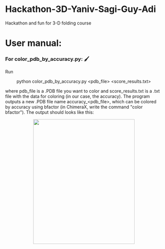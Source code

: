 # Hackathon-3D-Yaniv-Sagi-Guy-Adi
Hackathon and fun for 3-D folding course 

# User manual:

### For color_pdb_by_accuracy.py: 🖌️
Run <p align="center"> python color_pdb_by_accuracy.py <pdb_file> <score_results.txt> </p> where pdb_file is a .PDB file you want to color and score_results.txt is a .txt file with the data for coloring (in our case, the accuracy). The program outputs a new .PDB file name accuracy_<pdb_file>, which can be colored by accuracy using bfactor (in ChimeraX, write the command "color bfactor"). The output should looks like this: <p align="center"> <img src ="https://user-images.githubusercontent.com/96491832/173785581-416a4724-ad25-4b69-81f9-e3aead56d45d.png" data-canonical-src="https://user-images.githubusercontent.com/96491832/173785581-416a4724-ad25-4b69-81f9-e3aead56d45d.png" width="325" height="400" /> </p>

